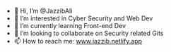 - 👋 Hi, I’m @JazzibAli
- 👀 I’m interested in Cyber Security and Web Dev
- 🌱 I’m currently learning Front-end Dev
- 💞️ I’m looking to collaborate on Security related Gits
- 📫 How to reach me: www.jazzib.netlify.app

<!---
JazzibAli/JazzibAli is a ✨ special ✨ repository because its `README.md` (this file) appears on your GitHub profile.
You can click the Preview link to take a look at your changes.
--->
